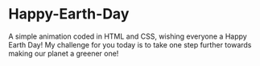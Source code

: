 # Happy-Earth-Day
A simple animation coded in HTML and CSS, wishing everyone a Happy Earth Day! My challenge for you today is to take one step further towards making our planet a greener one!
